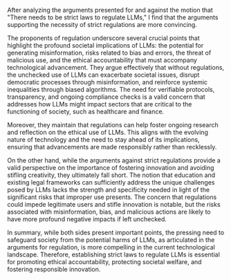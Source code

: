 After analyzing the arguments presented for and against the motion that "There needs to be strict laws to regulate LLMs," I find that the arguments supporting the necessity of strict regulations are more convincing.

The proponents of regulation underscore several crucial points that highlight the profound societal implications of LLMs: the potential for generating misinformation, risks related to bias and errors, the threat of malicious use, and the ethical accountability that must accompany technological advancement. They argue effectively that without regulations, the unchecked use of LLMs can exacerbate societal issues, disrupt democratic processes through misinformation, and reinforce systemic inequalities through biased algorithms. The need for verifiable protocols, transparency, and ongoing compliance checks is a valid concern that addresses how LLMs might impact sectors that are critical to the functioning of society, such as healthcare and finance.

Moreover, they maintain that regulations can help foster ongoing research and reflection on the ethical use of LLMs. This aligns with the evolving nature of technology and the need to stay ahead of its implications, ensuring that advancements are made responsibly rather than recklessly.

On the other hand, while the arguments against strict regulations provide a valid perspective on the importance of fostering innovation and avoiding stifling creativity, they ultimately fall short. The notion that education and existing legal frameworks can sufficiently address the unique challenges posed by LLMs lacks the strength and specificity needed in light of the significant risks that improper use presents. The concern that regulations could impede legitimate users and stifle innovation is notable, but the risks associated with misinformation, bias, and malicious actions are likely to have more profound negative impacts if left unchecked.

In summary, while both sides present important points, the pressing need to safeguard society from the potential harms of LLMs, as articulated in the arguments for regulation, is more compelling in the current technological landscape. Therefore, establishing strict laws to regulate LLMs is essential for promoting ethical accountability, protecting societal welfare, and fostering responsible innovation.